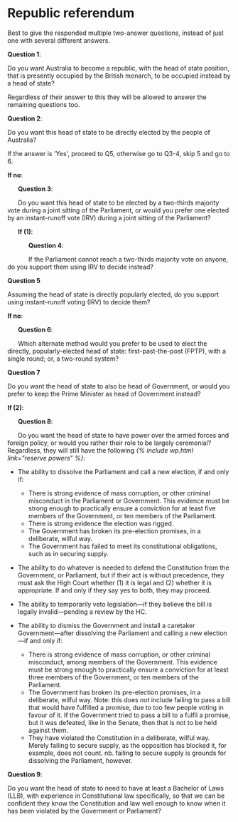 Republic referendum
===========
Best to give the responded multiple two-answer questions, instead of just one with several different answers. 

**Question 1**:

Do you want Australia to become a republic, with the head of state position, that is presently occupied by the British monarch, to be occupied instead by a head of state?

Regardless of their answer to this they will be allowed to answer the remaining questions too.

**Question 2**:

Do you want this head of state to be directly elected by the people of Australia?

If the answer is 'Yes', proceed to Q5, otherwise go to Q3-4, skip 5 and go to 6. 

**If no**:

&nbsp;&nbsp;&nbsp;&nbsp;&nbsp;&nbsp;**Question 3**:

&nbsp;&nbsp;&nbsp;&nbsp;&nbsp;&nbsp;Do you want this head of state to be elected by a two-thirds majority vote during a joint sitting of the Parliament, or would you prefer one elected by an instant-runoff vote (IRV) during a joint sitting of the Parliament?

&nbsp;&nbsp;&nbsp;&nbsp;&nbsp;&nbsp;**If (1)**:

&nbsp;&nbsp;&nbsp;&nbsp;&nbsp;&nbsp;&nbsp;&nbsp;&nbsp;&nbsp;&nbsp;&nbsp;**Question 4**:

&nbsp;&nbsp;&nbsp;&nbsp;&nbsp;&nbsp;&nbsp;&nbsp;&nbsp;&nbsp;&nbsp;&nbsp;If the Parliament cannot reach a two-thirds majority vote on anyone, do you support them using IRV to decide instead?

**Question 5**

Assuming the head of state is directly popularly elected, do you support using instant-runoff voting (IRV) to decide them?

**If no**:

&nbsp;&nbsp;&nbsp;&nbsp;&nbsp;&nbsp;**Question 6**:

&nbsp;&nbsp;&nbsp;&nbsp;&nbsp;&nbsp;Which alternate method would you prefer to be used to elect the directly, popularly-elected head of state: first-past-the-post (FPTP), with a single round; or, a two-round system?

**Question 7**

Do you want the head of state to also be head of Government, or would you prefer to keep the Prime Minister as head of Government instead?

**If (2)**:

&nbsp;&nbsp;&nbsp;&nbsp;&nbsp;&nbsp;**Question 8**:

&nbsp;&nbsp;&nbsp;&nbsp;&nbsp;&nbsp;Do you want the head of state to have power over the armed forces and foreign policy, or would you rather their role to be largely ceremonial? Regardless, they will still have the following *{% include wp.html link="reserve powers" %}*:

* The ability to dissolve the Parliament and call a new election, if and only if:

    * There is strong evidence of mass corruption, or other criminal misconduct in the Parliament or Government. This evidence must be strong enough to practically ensure a conviction for at least five members of the Government, or ten members of the Parliament.
    * There is strong evidence the election was rigged.
    * The Government has broken its pre-election promises, in a deliberate, wilful way.
    * The Government has failed to meet its constitutional obligations, such as in securing supply.

* The ability to do whatever is needed to defend the Constitution from the Government, or Parliament, but if their act is without precedence, they must ask the High Court whether (1) it is legal and (2) whether it is appropriate. If and only if they say yes to both, they may proceed. 

* The ability to temporarily veto legislation&mdash;if they believe the bill is legally invalid&mdash;pending a review by the HC.

* The ability to dismiss the Government and install a caretaker Government&mdash;after dissolving the Parliament and calling a new election&mdash;if and only if:

    * There is strong evidence of mass corruption, or other criminal misconduct, among members of the Government. This evidence must be strong enough to practically ensure a conviction for at least three members of the Government, or ten members of the Parliament.
    * The Government has broken its pre-election promises, in a deliberate, wilful way. Note: this does *not* include failing to pass a bill that would have fulfilled a promise, due to too few people voting in favour of it. If the Government tried to pass a bill to a fulfil a promise, but it was defeated, like in the Senate, then that is not to be held against them.
    * They have violated the Constitution in a deliberate, wilful way. Merely failing to secure supply, as the opposition has blocked it, for example, does not count. nb. failing to secure supply is grounds for dissolving the Parliament, however. 

**Question 9**:

Do you want the head of state to need to have at least a Bachelor of Laws (LLB), with experience in Constitutional law specifically, so that we can be confident they know the Constitution and law well enough to know when it has been violated by the Government or Parliament?